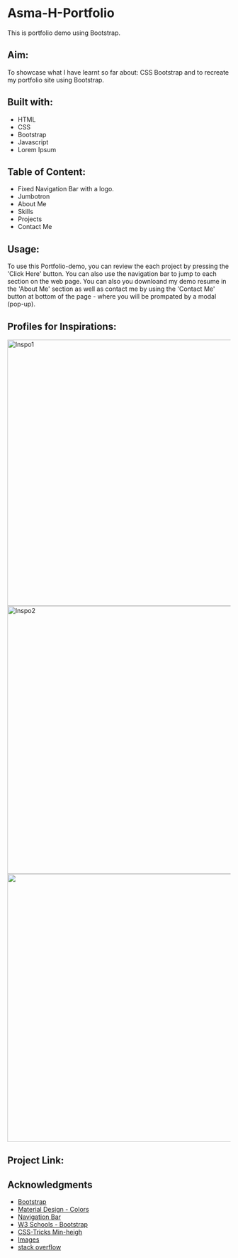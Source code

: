 # Asma-H-Portfolio

This is portfolio demo using Bootstrap.

## Aim:
To showcase what I have learnt so far about: CSS Bootstrap and to recreate my portfolio site using Bootstrap.

## Built with:
* HTML
* CSS
* Bootstrap
* Javascript
* Lorem Ipsum


## Table of Content:
* Fixed Navigation Bar with a logo.
* Jumbotron 
* About Me
* Skills
* Projects
* Contact Me

## Usage:
To use this Portfolio-demo, you can review the each project by  pressing the 'Click Here' button. You can also use the navigation bar to jump to each section on the web page. You can also  you  downloand my demo resume in the 'About Me' section as well as contact me by using the 'Contact Me' button at bottom of the page - where you will be prompated by a modal (pop-up).

## Profiles for Inspirations:
<img width="599" alt="Inspo1" src="https://user-images.githubusercontent.com/97250633/221959081-1ed8376f-9b45-4611-a95e-19ae254c19ef.png">
<img width="603" alt="Inspo2" src="https://user-images.githubusercontent.com/97250633/221959097-c087a29c-b56c-47f9-b3fa-b22a7cfd89b0.png">
<img width="603"![Inspo3] src="https://user-images.githubusercontent.com/97250633/221959757-4aea1c6a-d3fd-4891-8f19-e909fed9113a.png")>

## Project Link:


## Acknowledgments
* [Bootstrap](https://getbootstrap.com/docs/4.1/getting-started/introduction/)
* [Material Design - Colors](https://m2.material.io/design/color/the-color-system.html#tools-for-picking-colors)
* [Navigation Bar](https://www.geeksforgeeks.org/how-to-change-navigation-bar-color-in-bootstrap/)
* [W3 Schools - Bootstrap](https://www.w3schools.com/bootstrap/bootstrap_scrollspy.asp)
* [CSS-Tricks Min-heigh](https://css-tricks.com/almanac/properties/m/min-height/)
* [Images](https://unsplash.com/)
* [stack overflow](https://stackoverflow.com/)



